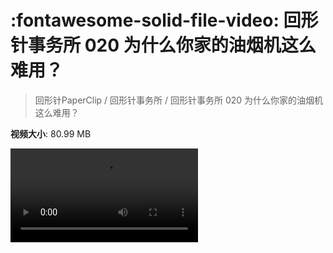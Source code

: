 # :fontawesome-solid-file-video: 回形针事务所 020 为什么你家的油烟机这么难用？

> 回形针PaperClip / 回形针事务所 / 回形针事务所 020 为什么你家的油烟机这么难用？

**视频大小**: 80.99 MB

<div class="video"><video src="https://file.hsyhx.top/archive/PaperClip/回形针事务所/020.mp4" controls preload>🤔 您的浏览器不支持 video 标签</video></div>